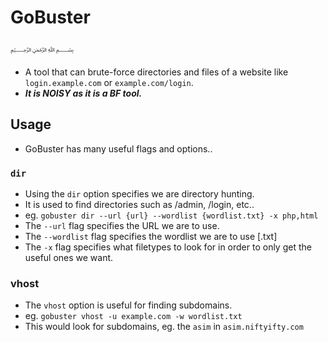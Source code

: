 # GoBuster
﷽
* A tool that can brute-force directories and files of a website like `login.example.com` or `example.com/login`.
* ***It is NOISY as it is a BF tool.***

## Usage
* GoBuster has many useful flags and options..
### `dir`
  * Using the `dir` option specifies we are directory hunting.
  * It is used to find directories such as /admin, /login, etc..
   * eg. `gobuster dir --url {url} --wordlist {wordlist.txt} -x php,html`
  * The `--url` flag specifies the URL we are to use.
  * The `--wordlist` flag specifies the wordlist we are to use [.txt]
  * The `-x` flag specifies what filetypes to look for in order to only get the useful ones we want.
### vhost
* The `vhost` option is useful for finding subdomains.
* eg. `gobuster vhost -u example.com -w wordlist.txt`
* This would look for subdomains, eg. the `asim` in `asim.niftyifty.com`


